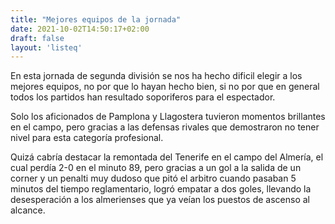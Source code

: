 ```yaml
---
title: "Mejores equipos de la jornada"
date: 2021-10-02T14:50:17+02:00
draft: false
layout: 'listeq'
---
```


En esta jornada de segunda división se nos ha hecho dificil elegir a los mejores equipos, no por que lo hayan hecho bien, si no por que en general todos los partidos han resultado soporiferos para el espectador.

Solo los aficionados de Pamplona y Llagostera tuvieron momentos brillantes en el campo, pero gracias a las defensas rivales que demostraron no tener nivel para esta categoría profesional.

Quizá cabría destacar la remontada del Tenerife en el campo del Almería, el cual perdía 2-0 en el minuto 89, pero gracias a un gol a la salida de un corner y un penalti muy dudoso que pitó el arbitro cuando pasaban 5 minutos del tiempo reglamentario, logró empatar a dos goles, llevando la desesperación a los almerienses que ya veían los puestos de ascenso al alcance.



